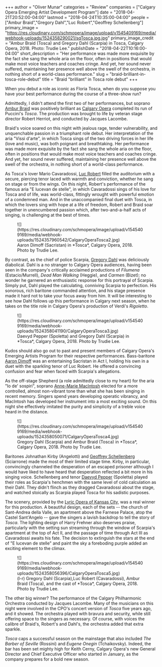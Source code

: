 +++
author = "Oliver Munar"
categories = "Review"
companies = ["Calgary Opera Emerging Artist Development Program"]
date = "2018-04-21T20:52:00-04:00"
lastmod = "2018-04-24T10:35:00-04:00"
people = ["Ambur Braid","Gregory Dahl","Luc Robert","Geoffrey Schellenberg"]
primary_image = "https://res.cloudinary.com/schmopera/image/upload/v1545409169/media/webhook-uploads/1524358290021/sqTosca.jpg.jpg"
primary_image_credit = "Ambur Braid (Tosca) and Gregory Dahl (Scarpia) in Tosca, Calgary Opera, 2018. Photo: Trudie Lee."
publishDate = "2018-04-22T10:16:00-04:00"
short_description = "Her performance was made more exquisite by the fact she sang the whole aria on the floor, often in positions that would make most voice teachers and coaches cringe. And yet, her sound never suffered, maintaining her presence well above the swell of the orchestra, in nothing short of a world-class performance."
slug = "braid-brilliant-in-tosca-role-debut"
title = "Braid &quot;brilliant&quot; in Tosca role debut"
+++

When you debut a role as iconic as Floria Tosca, when do you suppose you have your best performance during the course of a three-show run?

Admittedly, I didn't attend the first two of her performances, but soprano [Ambur Braid](/scene/people/ambur-braid/) was positively brilliant as [Calgary Opera](/scene/companies/calgary-opera/) completed its run of Puccini's *Tosca*. The production was brought to life by veteran stage director Robert Herriot, and conducted by Jacques Lacombe.

Braid's voice soared on this night with jealous rage, tender vulnerability, and unquenchable passion in a triumphant role debut. Her interpretation of the aria "Vissi d'arte", in which Tosca sings of the two driving forces in her life (love and music), was both poignant and breathtaking. Her performance was made more exquisite by the fact she sang the whole aria on the floor, often in positions that would make most voice teachers and coaches cringe. And yet, her sound never suffered, maintaining her presence well above the swell of the orchestra, in nothing short of a world-class performance.

As Tosca's lover Mario Cavaradossi, [Luc Robert](/scene/people/luc-robert/) filled the auditorium with a secure, piercing tenor laced with warmth and conviction, whether he sang on stage or from the wings. On this night, Robert's performance of the famous aria "E lucevan de stelle", in which Cavaradossi sings of his love for Tosca and of life, was world-class, fittingly wrought with powerful emotion of a condemned man. And in the unaccompanied final duet with Tosca, in which the lovers sing with hope at a life of freedom, Robert and Braid soar together in unencumbered passion which, after two-and-a-half acts of singing, is challenging at the best of times.

<figure data-type="image">
![](https://res.cloudinary.com/schmopera/image/upload/v1545409169/media/webhook-uploads/1524357960542/CalgaryOperaTosca2.jpg)
<figcaption>Aaron Dimoff (Sacristan) in *Tosca*, Calgary Opera, 2018. Photo by Trudie Lee.</figcaption>
</figure>

By contrast, as the chief of police Scarpia, [Gregory Dahl](/scene/people/gregory-dahl/) was deliciously diabolical. Dahl is a no stranger to Calgary Opera audiences, having been seen in the company's critically acclaimed productions of *Filumena* (Estacio/Murrell), *Dead Man Walking* (Heggie), and *Carmen* (Bizet); no wonder he garnered an enthusiastic response for this portrayal of Scarpia. Simply put, Dahl played the calculating, conniving Scarpia to perfection. His sonorous, rich baritone commanded attention, and his stage presence made it hard not to take your focus away from him. It will be interesting to see how Dahl follows up this performance in Calgary next season, when he takes on the title role in Calgary Opera's production of Verdi's *Rigoletto*.

<figure data-type="image">
![](https://res.cloudinary.com/schmopera/image/upload/v1545409169/media/webhook-uploads/1524358041190/CalgaryOperaTosca3.jpg)
<figcaption>Daevyd Pepper (Spoletta) and Gregory Dahl (Scarpia) in *Tosca*, Calgary Opera, 2018. Photo by Trudie Lee. </figcaption>
</figure>

Kudos should also go out to past and present members of Calgary Opera's Emerging Artists Program for their respective performances. Bass-baritone [Aaron Dimoff](/scene/people/aaron-dimoff/) was an entertaining Sacristan in Act I, holding his own in a duet with the sparkling tenor of Luc Robert. He offered a convincing confusion and fear when faced with Scarpia's allegations.

As the off-stage Shepherd (a role admittedly close to my heart) for the aria "Io de' sospiri", soprano [Anne-Marie MacIntosh](/scene/people/anne-marie-macintosh/) elected for a more controlled, almost non-vibrant tone than what she has been singing in recent memory. Singers spend years developing operatic vibrancy, and MacIntosh has developed her instrument into a most exciting sound. On this night she effectively imitated the purity and simplicity of a treble voice heard in the distance.

<figure data-type="image">
![](https://res.cloudinary.com/schmopera/image/upload/v1545409169/media/webhook-uploads/1524358050071/CalgaryOperaTosca4.jpg)
<figcaption>Gregory Dahl (Scarpia) and Ambur Braid (Tosca) in *Tosca*, Calgary Opera, 2018. Photo by Trudie Lee. </figcaption>
</figure>

Baritones Johnathan Kirby (Angelotti) and [Geoffrey Schellenberg](/scene/people/geoffrey-schellenberg/) (Sciarrone) made the most of their limited stage time. Kirby, in particular, convincingly channeled the desperation of an escaped prisoner although I would have liked to have heard that desperation reflected a bit more in his singing voice. Schellenberg and tenor [Daevyd Pepper](/scene/people/daevyd-pepper/) (Spoletta) played their roles as Scarpia's henchmen with the same level of cold calculation as their Dahl. They didn't flinch as they dragged Cavaradossi about the stage, and watched stoically as Scarpia played Tosca for his sadistic purposes.

The scenery, provided by the [Lyric Opera of Kansas City](/scene/companies/lyric-opera-of-kansas-city/), was a real winner for this production. A beautiful design, each of the sets -- the church of Sant-Andrea della Valle, an apartment above the Farnese Palace, atop the Castel Sant'Angelo -- gave the singers a lavish backdrop to tell the story of *Tosca*. The lighting design of Harry Frehner also deserves praise, particularly with the setting sun streaming through the window of Scarpia's apartment at the top of Act II, and the passage of time through Act III as Cavaradossi awaits his fate. The decision to extinguish the stars at the end of "E lucevan de stelle" and paint the sky a foreboding purple added an exciting element to the climax.

<figure data-type="image">
![](https://res.cloudinary.com/schmopera/image/upload/v1545409169/media/webhook-uploads/1524358056396/CalgaryOperaTosca5.jpg)
<figcaption>(l-r) Gregory Dahl (Scarpia),Luc Robert (Cavaradossi), Ambur Braid (Tosca), and the cast of *Tosca*, Calgary Opera, 2018. Photo by Trudie Lee. </figcaption>
</figure>

The other big winner? The performance of the Calgary Philharmonic Orchestra conducted by Jacques Lacombe. Many of the musicians on this night were involved in the CPO's concert version of *Tosca* five years ago, and it showed. The orchestra played with bravura and security, while still offering space to the singers as necessary. Of course, with voices the calibre of Braid's, Robert's and Dahl's, the orchestra added that extra sparkle.

*Tosca* caps a successful season on the mainstage that also included *The Barber of Seville* (Rossini) and *Eugene Onegin* (Tchaikovsky). Indeed, the bar has been set mighty high for Keith Cerny, Calgary Opera's new General Director and Chief Executive Officer who started in January, as the company prepares for a bold new season.

